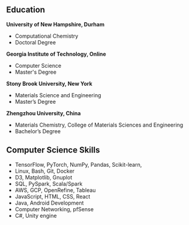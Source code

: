 
## Education

**University of New Hampshire, Durham**

- Computational Chemistry
- Doctoral Degree

**Georgia Institute of Technology, Online**

- Computer Science
- Master's Degree

**Stony Brook University, New York**

- Materials Science and Engineering
- Master’s Degree

**Zhengzhou University, China**

- Materials Chemistry, College of Materials Sciences and Engineering
- Bachelor’s Degree



## Computer Science Skills
- TensorFlow, PyTorch, NumPy, Pandas, Scikit-learn, 
- Linux, Bash, Git, Docker
- D3, Matplotlib, Gnuplot
- SQL, PySpark, Scala/Spark
- AWS, GCP, OpenRefine, Tableau
- JavaScript, HTML, CSS, React
- Java, Android Development
- Computer Networking, pfSense
- C#, Unity engine